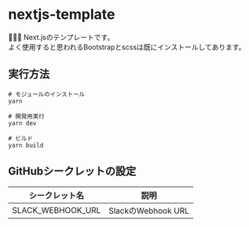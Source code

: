 # nextjs-template

🌰🌰🌰 Next.jsのテンプレートです。  
よく使用すると思われるBootstrapとscssは既にインストールしてあります。  

## 実行方法

```shell
# モジュールのインストール
yarn

# 開発用実行
yarn dev

# ビルド
yarn build
```

## GitHubシークレットの設定

| シークレット名 | 説明 |
| --- | --- |
| SLACK_WEBHOOK_URL | SlackのWebhook URL |
